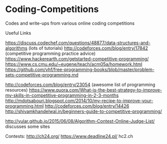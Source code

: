 # Coding-Competitions
Codes and write-ups from various online coding competitions

Useful Links

https://discuss.codechef.com/questions/48877/data-structures-and-algorithms (lots of tutorials)
http://codeforces.com/blog/entry/17842 (competitive programming practice advice)
https://www.hackerearth.com/getstarted-competitive-programming/ 
https://www.cs.cmu.edu/~eugene/teach/acm05a/homework.html 
https://github.com/vhf/free-programming-books/blob/master/problem-sets-competitive-programming.md 

http://codeforces.com/blog/entry/23054 (awesome list of programming resources) 
https://www.quora.com/What-is-the-best-strategy-to-improve-my-skills-in-competitive-programming-in-2-3-months 
http://mdotsabouri.blogspot.com/2014/10/my-recipe-to-improve-your-programming.html 
http://codeforces.com/blog/entry/14426 
http://shivamkhandelwal.in/beginners-guide-to-competitive-programming/ 

http://yular.github.io/2015/06/08/Algorithm-Contest-Online-Judge-List/ discusses some sites

Contests:
http://ch24.org/ 
https://www.deadline24.pl/ 
hc2.ch 
